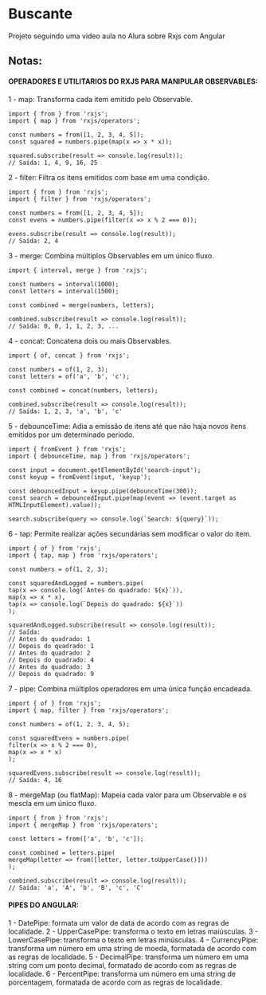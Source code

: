 # Buscante
Projeto seguindo uma video aula no Alura sobre Rxjs com Angular

## Notas:

#### OPERADORES E UTILITARIOS DO RXJS PARA MANIPULAR OBSERVABLES:

1 - map: Transforma cada item emitido pelo Observable.

    import { from } from 'rxjs';
    import { map } from 'rxjs/operators';

    const numbers = from([1, 2, 3, 4, 5]);
    const squared = numbers.pipe(map(x => x * x));

    squared.subscribe(result => console.log(result));
    // Saída: 1, 4, 9, 16, 25

2 - filter: Filtra os itens emitidos com base em uma condição.

    import { from } from 'rxjs';
    import { filter } from 'rxjs/operators';

    const numbers = from([1, 2, 3, 4, 5]);
    const evens = numbers.pipe(filter(x => x % 2 === 0));

    evens.subscribe(result => console.log(result));
    // Saída: 2, 4

3 - merge: Combina múltiplos Observables em um único fluxo.

    import { interval, merge } from 'rxjs';

    const numbers = interval(1000);
    const letters = interval(1500);

    const combined = merge(numbers, letters);

    combined.subscribe(result => console.log(result));
    // Saída: 0, 0, 1, 1, 2, 3, ...

4 - concat: Concatena dois ou mais Observables.

    import { of, concat } from 'rxjs';

    const numbers = of(1, 2, 3);
    const letters = of('a', 'b', 'c');

    const combined = concat(numbers, letters);

    combined.subscribe(result => console.log(result));
    // Saída: 1, 2, 3, 'a', 'b', 'c'

5 - debounceTime: Adia a emissão de itens até que não haja novos itens emitidos por um determinado período.

    import { fromEvent } from 'rxjs';
    import { debounceTime, map } from 'rxjs/operators';

    const input = document.getElementById('search-input');
    const keyup = fromEvent(input, 'keyup');

    const debouncedInput = keyup.pipe(debounceTime(300));
    const search = debouncedInput.pipe(map(event => (event.target as HTMLInputElement).value));

    search.subscribe(query => console.log(`Search: ${query}`));

6 - tap: Permite realizar ações secundárias sem modificar o valor do item.

    import { of } from 'rxjs';
    import { tap, map } from 'rxjs/operators';

    const numbers = of(1, 2, 3);

    const squaredAndLogged = numbers.pipe(
    tap(x => console.log(`Antes do quadrado: ${x}`)),
    map(x => x * x),
    tap(x => console.log(`Depois do quadrado: ${x}`))
    );

    squaredAndLogged.subscribe(result => console.log(result));
    // Saída:
    // Antes do quadrado: 1
    // Depois do quadrado: 1
    // Antes do quadrado: 2
    // Depois do quadrado: 4
    // Antes do quadrado: 3
    // Depois do quadrado: 9

7 - pipe: Combina múltiplos operadores em uma única função encadeada.

    import { of } from 'rxjs';
    import { map, filter } from 'rxjs/operators';

    const numbers = of(1, 2, 3, 4, 5);

    const squaredEvens = numbers.pipe(
    filter(x => x % 2 === 0),
    map(x => x * x)
    );

    squaredEvens.subscribe(result => console.log(result));
    // Saída: 4, 16

8 - mergeMap (ou flatMap): Mapeia cada valor para um Observable e os mescla em um único fluxo.

    import { from } from 'rxjs';
    import { mergeMap } from 'rxjs/operators';

    const letters = from(['a', 'b', 'c']);

    const combined = letters.pipe(
    mergeMap(letter => from([letter, letter.toUpperCase()]))
    );

    combined.subscribe(result => console.log(result));
    // Saída: 'a', 'A', 'b', 'B', 'c', 'C'


#### PIPES DO ANGULAR:

1 - DatePipe: formata um valor de data de acordo com as regras de localidade.
2 - UpperCasePipe: transforma o texto em letras maiúsculas.
3 - LowerCasePipe: transforma o texto em letras minúsculas.
4 - CurrencyPipe: transforma um número em uma string de moeda, formatada de acordo com as regras de localidade.
5 - DecimalPipe: transforma um número em uma string com um ponto decimal, formatado de acordo com as regras de localidade.
6 - PercentPipe: transforma um número em uma string de porcentagem, formatada de acordo com as regras de localidade.